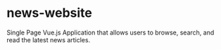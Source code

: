 # news-website
Single Page Vue.js Application that allows users to browse, search, and read the latest news articles.
